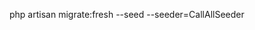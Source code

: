 <!-- migrate and refresh all data from database -->
php artisan migrate:fresh --seed --seeder=CallAllSeeder